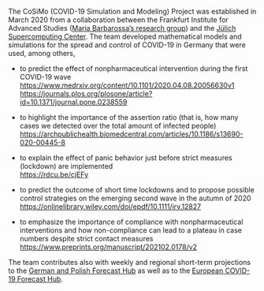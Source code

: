 The CoSiMo (COVID-19 Simulation and Modeling) Project was established in March 2020 from a collaboration between the Frankfurt Institute for Advanced Studies ([Maria Barbarossa’s research group](https://www.fias.science/en/life-sciences/research-groups/maria-barbarossa/)) and the [Jülich Supercomputing Center](https://www.fz-juelich.de/portal/EN/Press/PressReleases/2020/2020-03-23-corona-fzj-en/_node.html). The team developed mathematical models and simulations for the spread and control of COVID-19 in Germany that were used, among others,

* to predict the effect of nonpharmaceutical intervention during the first COVID-19 wave  
https://www.medrxiv.org/content/10.1101/2020.04.08.20056630v1  
https://journals.plos.org/plosone/article?id=10.1371/journal.pone.0238559

* to highlight the importance of the assertion ratio (that is, how many cases we detected over the total amount of infected people)  
https://archpublichealth.biomedcentral.com/articles/10.1186/s13690-020-00445-8

* to explain the effect of panic behavior just before strict measures (lockdown) are implemented  
https://rdcu.be/cjEFy

* to predict the outcome of short time lockdowns and to propose possible control strategies on the emerging second wave in the autumn of 2020   
https://onlinelibrary.wiley.com/doi/epdf/10.1111/irv.12827

* to emphasize the importance of compliance with nonpharmaceutical interventions and how non-compliance can lead to a plateau in case numbers despite strict contact measures  
https://www.preprints.org/manuscript/202102.0178/v2


The team contributes also with weekly and regional short-term projections to the [German and Polish Forecast Hub](https://kitmetricslab.github.io/forecasthub/forecast) as well as to the [European COVID-19 Forecast Hub](https://covid19forecasthub.eu/).
